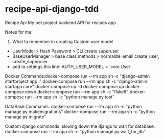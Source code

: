 # recipe-api-django-tdd
Recipe Api 
My pet project backend API for recipes app

Notes for me:
1) What to remember in creating Custom user model
 - UserModel > Hash Password > CLI create superuser
 - BaseUserManager > base class methods > normalize_email create_user, create_superuser
 - add to settings this line: AUTH_USER_MODEL = 'core.User'


Docker Commands:docker-compose run --rm app sh -c "django-admin startproject app ."
docker-compose run --rm app sh -c "django-admin startapp core"
docker-compose up -d
docker-compose up
docker-compose down
docker-compose run --rm app sh -c "flake8"
docker-compose run --rm app sh -c "python manage.py test"
 

DataBase Commands:
docker-compose run --rm app sh -c "python manage.py makemigrations"
docker-compose run --rm app sh -c "python manage.py migrate"


Custom django commands:
slowing down the django to wait for database:
docker-compose run --rm app sh -c "python manage.py wait_for_db"




